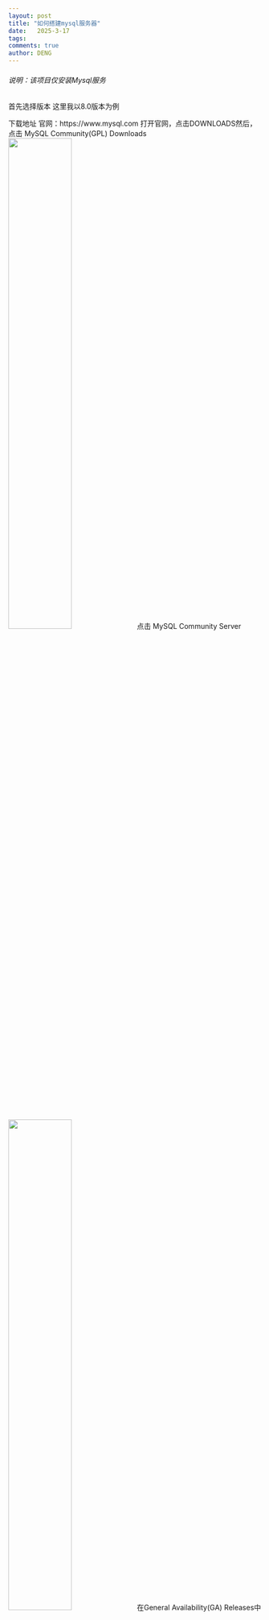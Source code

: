 ```yaml
---
layout: post
title: "如何搭建mysql服务器"
date:   2025-3-17
tags: 
comments: true
author: DENG
---
```

<h6>说明：该项目仅安装Mysql服务</h6>
<p>首先选择版本 这里我以8.0版本为例</p>
<h7>下载地址 官网：https://www.mysql.com</h7>
<h7>打开官网，点击DOWNLOADS然后，点击 MySQL Community(GPL) Downloads</h7>
<img src="https://deng-0706.github.io/images/mysql8.0.1.png" width="50%">
<h7>点击 MySQL Community Server</h7>
<img src="https://deng-0706.github.io/images/mysql8.0.2.png" width="50%">
<h7>在General Availability(GA) Releases中选择适合的版本,Windows平台下提供两种安装文件：MySQL二进制分发版（.msi安装文件）和免安装版（.zip压缩文
件）。一般来讲，应当使用二进制分发版，因为该版本提供了图形化的安装向导过程，比其他的分发版
使用起来要简单，不再需要其他工具启动就可以运行MySQL,这里在Windows 系统下推荐下载 MSI安装程序 ；点击 Go to Download Page 进行下载即可</h7>
<img src="https://deng-0706.github.io/images/mysql8.0.3.png" width="50%">
<h7>Windows下的MySQL8.0安装有两种安装程序
mysql-installer-web-community-8.0.26.0.msi 下载程序大小：2.4M；安装时需要联网安
装组件
  
mysql-installer-community-8.0.26.0.msi 下载程序大小：450.7M；安装时离线安装即
可,按需求选择好按DOWNLOADS</h7>
<img src="https://deng-0706.github.io/images/mysql8.0.4.png" width="50%">
<h7>按下后到这个页面 根据图片指示下载即可</h7>
<img src="https://deng-0706.github.io/images/mysql8.0.5.png" width="50%">
<h7>下载好之后双击下载的mysql-installer-community-8.0.26.0.msi文件，打开安装向导后选择第二项“仅作为服务器”</h7>
<img src="https://deng-0706.github.io/images/mysql8.0.6.png" width="50%">
<h7>在上一步选择好要安装的产品之后，单击“Next”（下一步）进入确认窗口，如图所示。单击
“Execute”（执行）按钮开始安装</h7>
<img src="https://deng-0706.github.io/images/mysql8.0.7.png" width="50%">
<h7>安装完成后在“Status”（状态）列表下将显示“Complete”（安装完成），如图所示</h7>
<img src="https://deng-0706.github.io/images/mysql8.0.8.png" width="50%">
<h7>MySQL安装之后，需要对服务器进行配置。具体的配置步骤如下</h7>
<h7>步骤1：在上一个小节的最后一步，单击“Next”（下一步）按钮，就可以进入产品配置窗口</h7>
<img src="https://deng-0706.github.io/images/mysql8.0.9.png" width="50%">
<h7>步骤2：单击“Next”（下一步）按钮，进入MySQL服务器类型配置窗口，如图所示。端口号一般选择默认
端口号3306。</h7>
<img src="https://deng-0706.github.io/images/mysql8.0.10.png" width="50%">
<h7>其中，“Config Type”选项用于设置服务器的类型。单击该选项右侧的下三角按钮，即可查看3个选项，如
图所示。</h7>
<img src="https://deng-0706.github.io/images/mysql8.0.11.png" width="50%">
<h7>Development Machine（开发机器） ：该选项代表典型个人用桌面工作站。此时机器上需要运行
多个应用程序，那么MySQL服务器将占用最少的系统资源。
Server Machine（服务器） ：该选项代表服务器，MySQL服务器可以同其他服务器应用程序一起
运行，例如Web服务器等。MySQL服务器配置成适当比例的系统资源。
Dedicated Machine（专用服务器） ：该选项代表只运行MySQL服务的服务器。MySQL服务器配置
成使用所有可用系统资源。</h7>
<h7>步骤3：单击“Next”（下一步）按钮，打开设置授权方式窗口。其中，上面的选项是MySQL8.0提供的新的
授权方式，采用SHA256基础的密码加密方法；下面的选项是传统授权方法（保留5.x版本兼容性）。</h7>
<img src="https://deng-0706.github.io/images/mysql8.0.12.png" width="50%">
<h7>步骤4：单击“Next”（下一步）按钮，打开设置服务器root超级管理员的密码窗口，如图所示，需要输入
两次同样的登录密码。也可以通过“Add User”添加其他用户，添加其他用户时，需要指定用户名、允许
该用户名在哪台/哪些主机上登录，还可以指定用户角色等。此处暂不添加用户，用户管理在MySQL高级
特性篇中讲解。</h7>
<img src="https://deng-0706.github.io/images/mysql8.0.13.png" width="50%">
<h7>步骤5：单击“Next”（下一步）按钮，打开设置服务器名称窗口，如图所示。该服务名会出现在Windows
服务列表中，也可以在命令行窗口中使用该服务名进行启动和停止服务。本书将服务名设置为
“MySQL80”。如果希望开机自启动服务，也可以勾选“Start the MySQL Server at System Startup”选项（推
荐）下面是选择以什么方式运行服务？可以选择“Standard System Account”(标准系统用户)或者“Custom User”
(自定义用户)中的一个。这里推荐前者。</h7>
<img src="https://deng-0706.github.io/images/mysql8.0.14.png" width="50%">
<h7>步骤6：单击“Next”（下一步）按钮，打开确认设置服务器窗口，单击“Execute”（执行）按钮</h7>
<img src="https://deng-0706.github.io/images/mysql8.0.15.png" width="50%">
<h7>步骤7：完成配置，如图所示。单击“Finish”（完成）按钮，即可完成服务器的配置</h7>
<img src="https://deng-0706.github.io/images/mysql8.0.16.png" width="50%">
<h7>步骤8：如果还有其他产品需要配置，可以选择其他产品，然后继续配置。如果没有，直接选择“Next”
（下一步），直接完成整个安装和配置过程</h7>
<img src="https://deng-0706.github.io/images/mysql8.0.17.png" width="50%">
<h7>步骤9：结束安装和配置</h7>
<img src="https://deng-0706.github.io/images/mysql8.0.18.png" width="50%">
